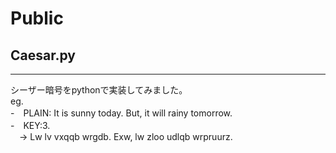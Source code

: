 # Public
## Caesar.py
***
シーザー暗号をpythonで実装してみました。  
eg.  
-　PLAIN: It is sunny today. But, it will rainy tomorrow.  
-　KEY:3.  
&emsp;&rarr; Lw lv vxqqb wrgdb. Exw, lw zloo udlqb wrpruurz.
